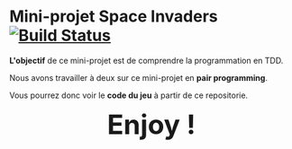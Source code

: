 # Mini-projet Space Invaders [![Build Status](https://travis-ci.org/benoittrumeau/spaceinvaders.png)](https://travis-ci.org/benoittrumeau/spaceinvaders)
**L'objectif** de ce mini-projet est de comprendre la programmation en TDD.

Nous avons travailler à deux sur ce mini-projet en **pair programming**.

Vous pourrez donc voir le **code du jeu** à partir de ce repositorie.


**<p align="center"><FONT size="40">Enjoy !</FONT></p>**